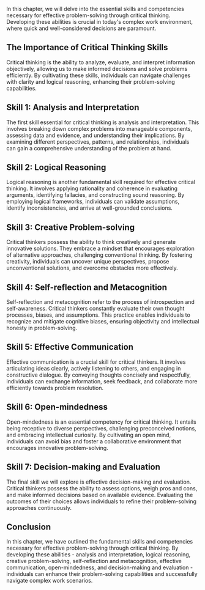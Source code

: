
In this chapter, we will delve into the essential skills and competencies necessary for effective problem-solving through critical thinking. Developing these abilities is crucial in today's complex work environment, where quick and well-considered decisions are paramount.

The Importance of Critical Thinking Skills
------------------------------------------

Critical thinking is the ability to analyze, evaluate, and interpret information objectively, allowing us to make informed decisions and solve problems efficiently. By cultivating these skills, individuals can navigate challenges with clarity and logical reasoning, enhancing their problem-solving capabilities.

Skill 1: Analysis and Interpretation
------------------------------------

The first skill essential for critical thinking is analysis and interpretation. This involves breaking down complex problems into manageable components, assessing data and evidence, and understanding their implications. By examining different perspectives, patterns, and relationships, individuals can gain a comprehensive understanding of the problem at hand.

Skill 2: Logical Reasoning
--------------------------

Logical reasoning is another fundamental skill required for effective critical thinking. It involves applying rationality and coherence in evaluating arguments, identifying fallacies, and constructing sound reasoning. By employing logical frameworks, individuals can validate assumptions, identify inconsistencies, and arrive at well-grounded conclusions.

Skill 3: Creative Problem-solving
---------------------------------

Critical thinkers possess the ability to think creatively and generate innovative solutions. They embrace a mindset that encourages exploration of alternative approaches, challenging conventional thinking. By fostering creativity, individuals can uncover unique perspectives, propose unconventional solutions, and overcome obstacles more effectively.

Skill 4: Self-reflection and Metacognition
------------------------------------------

Self-reflection and metacognition refer to the process of introspection and self-awareness. Critical thinkers constantly evaluate their own thought processes, biases, and assumptions. This practice enables individuals to recognize and mitigate cognitive biases, ensuring objectivity and intellectual honesty in problem-solving.

Skill 5: Effective Communication
--------------------------------

Effective communication is a crucial skill for critical thinkers. It involves articulating ideas clearly, actively listening to others, and engaging in constructive dialogue. By conveying thoughts concisely and respectfully, individuals can exchange information, seek feedback, and collaborate more efficiently towards problem resolution.

Skill 6: Open-mindedness
------------------------

Open-mindedness is an essential competency for critical thinking. It entails being receptive to diverse perspectives, challenging preconceived notions, and embracing intellectual curiosity. By cultivating an open mind, individuals can avoid bias and foster a collaborative environment that encourages innovative problem-solving.

Skill 7: Decision-making and Evaluation
---------------------------------------

The final skill we will explore is effective decision-making and evaluation. Critical thinkers possess the ability to assess options, weigh pros and cons, and make informed decisions based on available evidence. Evaluating the outcomes of their choices allows individuals to refine their problem-solving approaches continuously.

Conclusion
----------

In this chapter, we have outlined the fundamental skills and competencies necessary for effective problem-solving through critical thinking. By developing these abilities - analysis and interpretation, logical reasoning, creative problem-solving, self-reflection and metacognition, effective communication, open-mindedness, and decision-making and evaluation - individuals can enhance their problem-solving capabilities and successfully navigate complex work scenarios.
